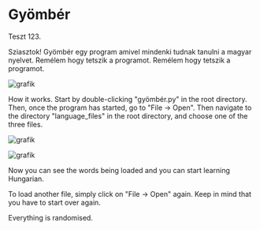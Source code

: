 # Gyömbér

Teszt 123.

Sziasztok!
Gyömbér egy program amivel mindenki tudnak tanulni a magyar nyelvet. Remélem hogy tetszik a programot. 
Remélem hogy tetszik a programot.

![grafik](https://user-images.githubusercontent.com/1522660/130333956-4f12cca3-9547-4a0e-af7e-15ee9fd02073.png)


How it works.  Start by double-clicking "gyömbér.py"  in the root directory.
Then, once the program has started, go to "File -> Open".
Then navigate to the directory "language_files" in the root directory, and choose one of the three files.

![grafik](https://user-images.githubusercontent.com/1522660/130333979-596986e6-01ff-4890-ae64-f086dbfdb3af.png)

![grafik](https://user-images.githubusercontent.com/1522660/130333995-8e7f06cb-4c83-4468-836e-4fa17d299797.png)


Now you can see the words being loaded and you can start learning Hungarian.

To load another file, simply click on "File -> Open" again.  Keep in mind that you have to start over again.


Everything is randomised.
